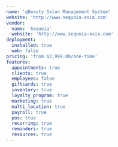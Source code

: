 ```yaml
---
name: 'gBeauty Salon Management System'
website: 'http://www.sequoia-asia.com'
vendor:
  name: 'Sequoia'
  website: 'http://www.sequoia-asia.com'
deployment:
  installed: true
  web: false
pricing: 'from $3,999.00/one-time'
features:
  appointments: true
  clients: true
  employees: false
  giftcards: true
  inventory: true
  loyalty_program: true
  marketing: true
  multi_location: true
  payroll: true
  pos: true
  recurring: true
  reminders: true
  resources: true
---
```

